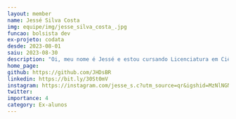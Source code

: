 ```yaml
---
layout: member
name: Jessé Silva Costa 
img: equipe/img/jesse_silva_costa_.jpg
funcao: bolsista dev
ex-projeto: codata
desde: 2023-08-01
saiu: 2023-08-30
description: "Oi, meu nome é Jessé e estou cursando Licenciatura em Ciência da Computação no Campus IV. Sou desenvolvedor full stack em python há poucos mais de 4 anos, além disso gosto de desenvolver jogos com c#."
home_page: 
github: https://github.com/JHDsBR
linkedin: https://bit.ly/30St0mV
instagram: https://instagram.com/jesse_s.c?utm_source=qr&igshid=MzNlNGNkZWQ4Mg%3D%3D
twitter: 
importance: 4
category: Ex-alunos
---
```

